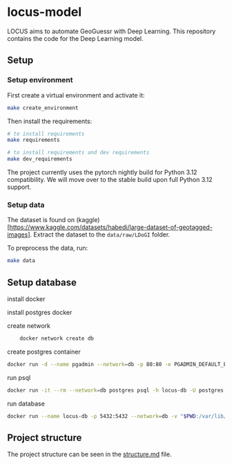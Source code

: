 # locus-model

LOCUS aims to automate GeoGuessr with Deep Learning. This repository contains the code for the Deep Learning model.

## Setup

### Setup environment

First create a virtual environment and activate it:

```bash
make create_environment
```

Then install the requirements:

```bash
# to install requirements
make requirements

# to install requirements and dev requirements
make dev_requirements
```

The project currently uses the pytorch nightly build for Python 3.12 compatibility. We will move over to the stable build upon full Python 3.12 support.

### Setup data

The dataset is found on (kaggle)[https://www.kaggle.com/datasets/habedi/large-dataset-of-geotagged-images]. Extract the dataset to the `data/raw/LDoGI` folder.

To preprocess the data, run:

```bash
make data
```

## Setup database

install docker

install postgres docker

create network

```bash
    docker network create db
```

create postgres container

```bash
docker run -d --name pgadmin --network=db -p 80:80 -e PGADMIN_DEFAULT_EMAIL={YOUR_USER} -e PGADMIN_DEFAULT_PASSWORD={YOUR_PASSWORD} dpage/pgadmin4
```

run psql

```bash
docker run -it --rm --network=db postgres psql -h locus-db -U postgres

```

run database

```bash
docker run --name locus-db -p 5432:5432 --network=db -v "$PWD:/var/lib/postgresql/data" -e POSTGRES_PASSWORD={YOUR_PASSWORD} -d postgres
```

## Project structure

The project structure can be seen in the [structure.md](/docs/markdown/structure.md) file.

```

```
